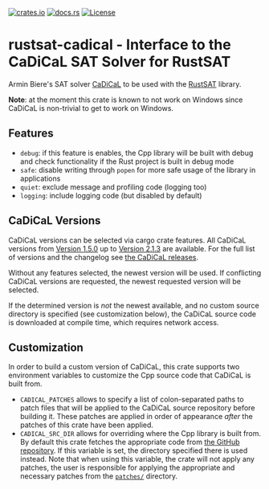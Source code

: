 [![crates.io](https://img.shields.io/crates/v/rustsat-cadical)](https://crates.io/crates/rustsat-cadical)
[![docs.rs](https://img.shields.io/docsrs/rustsat-cadical)](https://docs.rs/rustsat-cadical)
[![License](https://img.shields.io/crates/l/rustsat-cadical)](../LICENSE)

<!-- cargo-rdme start -->

# rustsat-cadical - Interface to the CaDiCaL SAT Solver for RustSAT

Armin Biere's SAT solver [CaDiCaL](https://github.com/arminbiere/cadical) to be used with the [RustSAT](https://github.com/chrjabs/rustsat) library.

**Note**: at the moment this crate is known to not work on Windows since CaDiCaL is non-trivial to get to work on Windows.

## Features

- `debug`: if this feature is enables, the Cpp library will be built with debug and check functionality if the Rust project is built in debug mode
- `safe`: disable writing through `popen` for more safe usage of the library in applications
- `quiet`: exclude message and profiling code (logging too)
- `logging`: include logging code (but disabled by default)

## CaDiCaL Versions

CaDiCaL versions can be selected via cargo crate features.
All CaDiCaL versions from
[Version 1.5.0](https://github.com/arminbiere/cadical/releases/tag/rel-1.5.0)
up to
[Version 2.1.3](https://github.com/arminbiere/cadical/releases/tag/rel-2.1.3)
are available. For the full list of versions and the changelog see
[the CaDiCaL releases](https://github.com/arminbiere/cadical/releases).

Without any features selected, the newest version will be used.
If conflicting CaDiCaL versions are requested, the newest requested version will be selected.

If the determined version is _not_ the newest available, and no custom source directory is
specified (see customization below), the CaDiCaL source code is downloaded at compile time,
which requires network access.

## Customization

In order to build a custom version of CaDiCaL, this crate supports two environment variables to
customize the Cpp source code that CaDiCaL is built from.

- `CADICAL_PATCHES` allows to specify a list of colon-separated paths to patch files that will
    be applied to the CaDiCaL source repository before building it. These patches are applied
    in order of appearance _after_ the patches of this crate have been applied.
- `CADICAL_SRC_DIR` allows for overriding where the Cpp library is built from. By default this
    crate fetches the appropriate code from [the GitHub
    repository](https://github.com/arminbiere/cadical). If this variable is set, the directory specified
    there is used instead. Note that when using this variable, the crate will not apply any
    patches, the user is responsible for applying the appropriate and necessary patches from the
    [`patches/`](https://github.com/chrjabs/rustsat/tree/main/cadical/patches) directory.

<!-- cargo-rdme end -->
